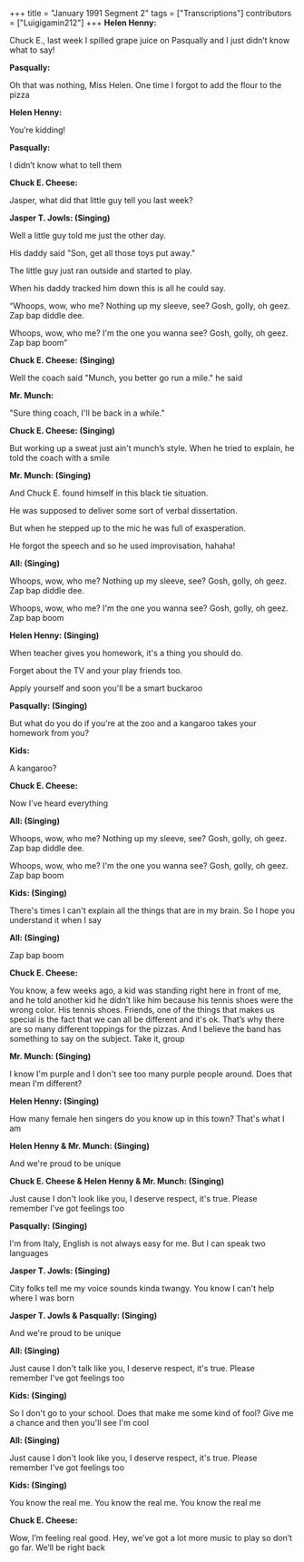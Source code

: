 +++
title = "January 1991 Segment 2"
tags = ["Transcriptions"]
contributors = ["Luigigamin212"]
+++
**Helen Henny:** 

Chuck E., last week I spilled grape juice on Pasqually and I just didn’t know what to say!

**Pasqually:**

Oh that was nothing, Miss Helen. One time I forgot to add the flour to the pizza

**Helen Henny:**

You’re kidding!

**Pasqually:** 

I didn’t know what to tell them

**Chuck E. Cheese:**

Jasper, what did that little guy tell you last week?

**Jasper T. Jowls: (Singing)** 

Well a little guy told me just the other day. 

His daddy said "Son, get all those toys put away." 

The little guy just ran outside and started to play. 

When his daddy tracked him down this is all he could say. 

“Whoops, wow, who me? Nothing up my sleeve, see? Gosh, golly, oh geez. Zap bap diddle dee. 

Whoops, wow, who me? I'm the one you wanna see? Gosh, golly, oh geez. Zap bap boom”

**Chuck E. Cheese: (Singing)** 

Well the coach said "Munch, you better go run a mile." he said

**Mr. Munch:** 

"Sure thing coach, I'll be back in a while."

**Chuck E. Cheese: (Singing)** 

But working up a sweat just ain't munch’s style. When he tried to explain, he told the
coach with a smile

**Mr. Munch: (Singing)** 

And Chuck E. found himself in this black tie situation. 

He was supposed to deliver some sort of verbal dissertation. 

But when he stepped up to the mic he was full of exasperation. 

He forgot the speech and so he used improvisation, hahaha!

**All: (Singing)** 

Whoops, wow, who me? Nothing up my sleeve, see? Gosh, golly, oh geez. Zap bap diddle dee.

Whoops, wow, who me? I'm the one you wanna see? Gosh, golly, oh geez. Zap bap boom

**Helen Henny: (Singing)** 

When teacher gives you homework, it's a thing you should do. 

Forget about the TV and your play friends too. 

Apply yourself and soon you'll be a smart buckaroo

**Pasqually: (Singing)** 

But what do you do if you're at the zoo and a kangaroo takes your homework from you?

**Kids:** 

A kangaroo?

**Chuck E. Cheese:** 

Now I’ve heard everything

**All: (Singing)** 

Whoops, wow, who me? Nothing up my sleeve, see? Gosh, golly, oh geez. Zap bap diddle dee. 

Whoops, wow, who me? I'm the one you wanna see? Gosh, golly, oh geez. Zap bap boom

**Kids: (Singing)** 

There's times I can't explain all the things that are in my brain. So I hope you understand it when I say

**All: (Singing)** 

Zap bap boom

**Chuck E. Cheese:**

You know, a few weeks ago, a kid was standing right here in front of me, and he told another kid he didn’t like him because his tennis shoes were the wrong color. His tennis shoes. Friends, one of the things that makes us special is the fact that we can all be different and it's ok. That’s why there are so many different toppings for the pizzas. And I believe the band has something to say on the subject. Take it, group

**Mr. Munch: (Singing)** 

I know I'm purple and I don't see too many purple people around. Does that mean I'm different?

**Helen Henny: (Singing)** 

How many female hen singers do you know up in this town? That's what I am

**Helen Henny & Mr. Munch: (Singing)** 

And we're proud to be unique

**Chuck E. Cheese & Helen Henny & Mr. Munch: (Singing)** 

Just cause I don't look like you, I deserve respect, it's true. Please remember I've got feelings too

**Pasqually: (Singing)** 

I'm from Italy, English is not always easy for me. But I can speak two languages

**Jasper T. Jowls: (Singing)** 

City folks tell me my voice sounds kinda twangy. You know I can't help where I was born

**Jasper T. Jowls & Pasqually: (Singing)** 

And we're proud to be unique

**All: (Singing)** 

Just cause I don't talk like you, I deserve respect, it's true. Please remember I've got feelings too

**Kids: (Singing)** 

So I don't go to your school. Does that make me some kind of fool? Give me a chance and then you'll see I'm cool

**All: (Singing)** 

Just cause I don't look like you, I deserve respect, it's true. Please remember I've got feelings too

**Kids: (Singing)** 

You know the real me. You know the real me. You know the real me

**Chuck E. Cheese:** 

Wow, I’m feeling real good. Hey, we’ve got a lot more music to play so don’t go far. We’ll be right back
